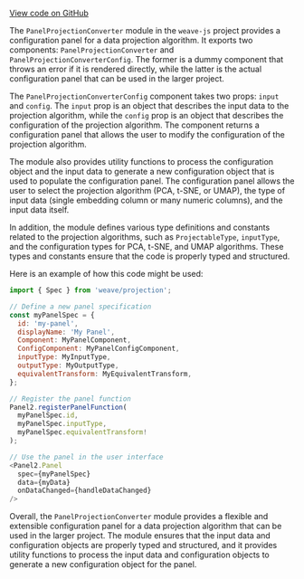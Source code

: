 [View code on GitHub](https://github.com/wandb/weave/.autodoc/docs/json/weave-js/src/components/Panel2/PanelProjectionConverter)

The `PanelProjectionConverter` module in the `weave-js` project provides a configuration panel for a data projection algorithm. It exports two components: `PanelProjectionConverter` and `PanelProjectionConverterConfig`. The former is a dummy component that throws an error if it is rendered directly, while the latter is the actual configuration panel that can be used in the larger project.

The `PanelProjectionConverterConfig` component takes two props: `input` and `config`. The `input` prop is an object that describes the input data to the projection algorithm, while the `config` prop is an object that describes the configuration of the projection algorithm. The component returns a configuration panel that allows the user to modify the configuration of the projection algorithm.

The module also provides utility functions to process the configuration object and the input data to generate a new configuration object that is used to populate the configuration panel. The configuration panel allows the user to select the projection algorithm (PCA, t-SNE, or UMAP), the type of input data (single embedding column or many numeric columns), and the input data itself.

In addition, the module defines various type definitions and constants related to the projection algorithms, such as `ProjectableType`, `inputType`, and the configuration types for PCA, t-SNE, and UMAP algorithms. These types and constants ensure that the code is properly typed and structured.

Here is an example of how this code might be used:

```javascript
import { Spec } from 'weave/projection';

// Define a new panel specification
const myPanelSpec = {
  id: 'my-panel',
  displayName: 'My Panel',
  Component: MyPanelComponent,
  ConfigComponent: MyPanelConfigComponent,
  inputType: MyInputType,
  outputType: MyOutputType,
  equivalentTransform: MyEquivalentTransform,
};

// Register the panel function
Panel2.registerPanelFunction(
  myPanelSpec.id,
  myPanelSpec.inputType,
  myPanelSpec.equivalentTransform!
);

// Use the panel in the user interface
<Panel2.Panel
  spec={myPanelSpec}
  data={myData}
  onDataChanged={handleDataChanged}
/>
```

Overall, the `PanelProjectionConverter` module provides a flexible and extensible configuration panel for a data projection algorithm that can be used in the larger project. The module ensures that the input data and configuration objects are properly typed and structured, and it provides utility functions to process the input data and configuration objects to generate a new configuration object for the panel.
